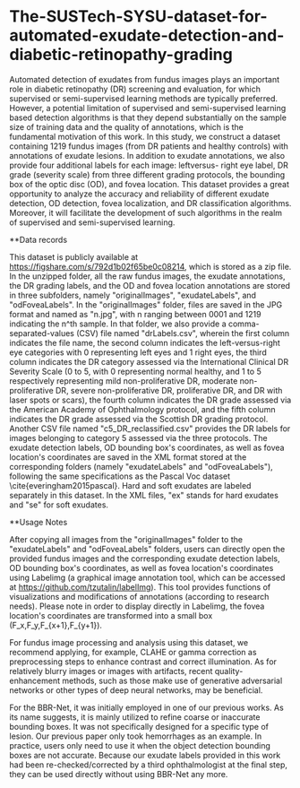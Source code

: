 # The-SUSTech-SYSU-dataset-for-automated-exudate-detection-and-diabetic-retinopathy-grading
Automated detection of exudates from fundus images plays an important role in diabetic retinopathy (DR) screening and evaluation, for which supervised or semi-supervised learning methods are typically preferred. However, a potential limitation of supervised and semi-supervised learning based detection algorithms is that they depend substantially on the sample size of training data and the quality of annotations, which is the fundamental motivation of this work. In this study, we construct a dataset containing 1219 fundus images (from DR patients and healthy controls) with annotations of exudate lesions. In addition to exudate annotations, we also provide four additional labels for each image: leftversus- right eye label, DR grade (severity scale) from three different grading protocols, the bounding box of the optic disc (OD), and fovea location. This dataset provides a great opportunity to analyze the accuracy and reliability of different exudate detection, OD detection, fovea localization, and DR classification algorithms. Moreover, it will facilitate the development of such algorithms in the realm of supervised and semi-supervised learning.

**Data records

This dataset is publicly available at https://figshare.com/s/792d1b02f65be0c08214, 
which is stored as a zip file. In the unzipped folder, all the raw fundus images, the exudate annotations, the DR 
grading labels, and the OD and fovea location annotations are stored in three subfolders, namely "originalImages", 
"exudateLabels", and "odFoveaLabels". In the "originalImages" folder, files are saved in the JPG format and named 
as "n.jpg", with n ranging between 0001 and 1219 indicating the n^th sample. In that folder, we also 
provide a comma-separated-values (CSV) file named "drLabels.csv", wherein the first column indicates the file 
name, the second column indicates the left-versus-right eye categories with 0 representing left eyes and 1 right 
eyes, the third column indicates the DR category assessed via the International Clinical DR Severity Scale (0 to 5, 
with 0 representing normal healthy, and 1 to 5 respectively representing mild non-proliferative DR, moderate 
non-proliferative DR, severe non-proliferative DR, proliferative DR, and DR with laser spots or scars), the fourth 
column indicates the DR grade assessed via the American Academy of Ophthalmology protocol, and the fifth 
column indicates the DR grade assessed via the Scottish DR grading protocol. Another CSV file named 
"c5_DR_reclassified.csv" provides the DR labels for images belonging to category 5 assessed via the three 
protocols. The exudate detection labels, OD bounding box's coordinates, as well as fovea location's coordinates
 are saved in the XML format stored at the corresponding folders (namely "exudateLabels" and "odFoveaLabels"), 
following the same specifications as the Pascal Voc dataset \cite{everingham2015pascal}. Hard and soft exudates 
are labeled separately in this dataset. In the XML files, "ex" stands for hard exudates and "se" for soft exudates.

**Usage Notes

After copying all images from the "originalImages" folder to the "exudateLabels" and "odFoveaLabels" folders, 
users can directly open the provided fundus images and the corresponding exudate detection labels, OD bounding 
box's coordinates, as well as fovea location's coordinates using Labelimg (a graphical image annotation tool, which 
can be accessed at https://github.com/tzutalin/labelImg). This tool provides functions of visualizations and 
modifications of annotations (according to research needs). Please note in order to display directly in Labelimg, 
the fovea location's coordinates are transformed into a small box (F_x,F_y,F_{x+1},F_{y+1}).

For fundus image processing and analysis using this dataset, we recommend applying, for example, CLAHE or 
gamma correction as preprocessing steps to enhance contrast and correct illumination. As for relatively blurry images 
or images with artifacts, recent quality-enhancement methods, such as those make use of generative adversarial 
networks or other types of deep neural networks, may be beneficial.

For the BBR-Net, it was initially employed in one of our previous works. As its name suggests, it is mainly utilized to 
refine coarse or inaccurate bounding boxes. It was not specifically designed for a specific type of lesion. Our previous 
paper only took hemorrhages as an example. In practice, users only need to use it when the object detection 
bounding boxes are not accurate. Because our exudate labels provided in this work had been re-checked/corrected 
by a third ophthalmologist at the final step, they can be used directly without using BBR-Net any more.

